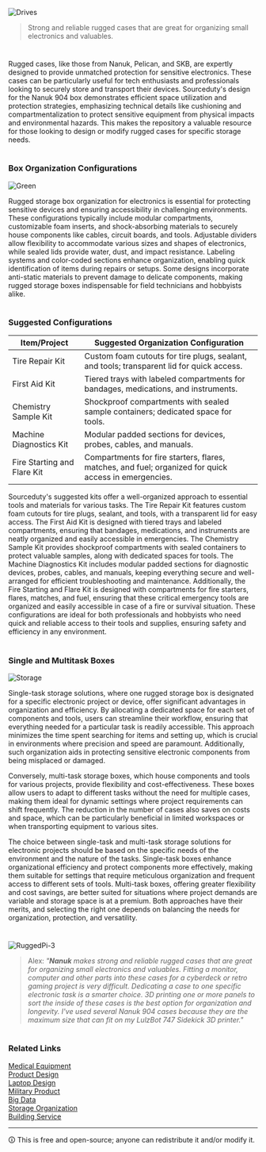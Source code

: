 ![Drives](https://github.com/sourceduty/Nanuk_904/assets/123030236/c835d2dc-1bfd-4f20-8a8c-341bf2aa1e0b)

> Strong and reliable rugged cases that are great for organizing small electronics and valuables.

#

Rugged cases, like those from Nanuk, Pelican, and SKB, are expertly designed to provide unmatched protection for sensitive electronics. These cases can be particularly useful for tech enthusiasts and professionals looking to securely store and transport their devices. Sourceduty's design for the Nanuk 904 box demonstrates efficient space utilization and protection strategies, emphasizing technical details like cushioning and compartmentalization to protect sensitive equipment from physical impacts and environmental hazards. This makes the repository a valuable resource for those looking to design or modify rugged cases for specific storage needs.

#
### Box Organization Configurations

![Green](https://github.com/user-attachments/assets/a8d93a9c-62bf-485f-881a-e7067ca81763)

Rugged storage box organization for electronics is essential for protecting sensitive devices and ensuring accessibility in challenging environments. These configurations typically include modular compartments, customizable foam inserts, and shock-absorbing materials to securely house components like cables, circuit boards, and tools. Adjustable dividers allow flexibility to accommodate various sizes and shapes of electronics, while sealed lids provide water, dust, and impact resistance. Labeling systems and color-coded sections enhance organization, enabling quick identification of items during repairs or setups. Some designs incorporate anti-static materials to prevent damage to delicate components, making rugged storage boxes indispensable for field technicians and hobbyists alike.

#
### Suggested Configurations

| Item/Project              | Suggested Organization Configuration                                                      |
|---------------------------|-------------------------------------------------------------------------------------------|
| Tire Repair Kit           | Custom foam cutouts for tire plugs, sealant, and tools; transparent lid for quick access. |
| First Aid Kit             | Tiered trays with labeled compartments for bandages, medications, and instruments.         |
| Chemistry Sample Kit      | Shockproof compartments with sealed sample containers; dedicated space for tools.         |
| Machine Diagnostics Kit   | Modular padded sections for devices, probes, cables, and manuals.                         |
| Fire Starting and Flare Kit| Compartments for fire starters, flares, matches, and fuel; organized for quick access in emergencies. |

Sourceduty's suggested kits offer a well-organized approach to essential tools and materials for various tasks. The Tire Repair Kit features custom foam cutouts for tire plugs, sealant, and tools, with a transparent lid for easy access. The First Aid Kit is designed with tiered trays and labeled compartments, ensuring that bandages, medications, and instruments are neatly organized and easily accessible in emergencies. The Chemistry Sample Kit provides shockproof compartments with sealed containers to protect valuable samples, along with dedicated spaces for tools. The Machine Diagnostics Kit includes modular padded sections for diagnostic devices, probes, cables, and manuals, keeping everything secure and well-arranged for efficient troubleshooting and maintenance. Additionally, the Fire Starting and Flare Kit is designed with compartments for fire starters, flares, matches, and fuel, ensuring that these critical emergency tools are organized and easily accessible in case of a fire or survival situation. These configurations are ideal for both professionals and hobbyists who need quick and reliable access to their tools and supplies, ensuring safety and efficiency in any environment.

#
### Single and Multitask Boxes

![Storage](https://github.com/user-attachments/assets/eb5b8c98-b7bd-40df-9068-ff72362f69c0)

Single-task storage solutions, where one rugged storage box is designated for a specific electronic project or device, offer significant advantages in organization and efficiency. By allocating a dedicated space for each set of components and tools, users can streamline their workflow, ensuring that everything needed for a particular task is readily accessible. This approach minimizes the time spent searching for items and setting up, which is crucial in environments where precision and speed are paramount. Additionally, such organization aids in protecting sensitive electronic components from being misplaced or damaged.

Conversely, multi-task storage boxes, which house components and tools for various projects, provide flexibility and cost-effectiveness. These boxes allow users to adapt to different tasks without the need for multiple cases, making them ideal for dynamic settings where project requirements can shift frequently. The reduction in the number of cases also saves on costs and space, which can be particularly beneficial in limited workspaces or when transporting equipment to various sites.

The choice between single-task and multi-task storage solutions for electronic projects should be based on the specific needs of the environment and the nature of the tasks. Single-task boxes enhance organizational efficiency and protect components more effectively, making them suitable for settings that require meticulous organization and frequent access to different sets of tools. Multi-task boxes, offering greater flexibility and cost savings, are better suited for situations where project demands are variable and storage space is at a premium. Both approaches have their merits, and selecting the right one depends on balancing the needs for organization, protection, and versatility.


#
![RuggedPi-3](https://github.com/user-attachments/assets/6fc00d45-c956-4fed-9a5e-82ed82672684)

> Alex: *"**Nanuk** makes strong and reliable rugged cases that are great for organizing small electronics and valuables. Fitting a monitor, computer and other parts into these cases for a cyberdeck or retro gaming project is very difficult. Dedicating a case to one specific electronic task is a smarter choice. 3D printing one or more panels to sort the inside of these cases is the best option for organization and longevity. I've used several Nanuk 904 cases because they are the maximum size that can fit on my LulzBot 747 Sidekick 3D printer."*

#
### Related Links

[Medical Equipment](https://github.com/sourceduty/Medical_Equipment)
<br>
[Product Design](https://github.com/sourceduty/Product_Design)
<br>
[Laptop Design](https://github.com/sourceduty/Laptop_Design)
<br>
[Military Product](https://github.com/sourceduty/Military_Product)
<br>
[Big Data](https://github.com/sourceduty/Big_Data)
<br>
[Storage Organization](https://github.com/sourceduty/Storage_Organization)
<br>
[Building Service](https://github.com/sourceduty/Building_Service)

***
🛈 This is free and open-source; anyone can redistribute it and/or modify it.
